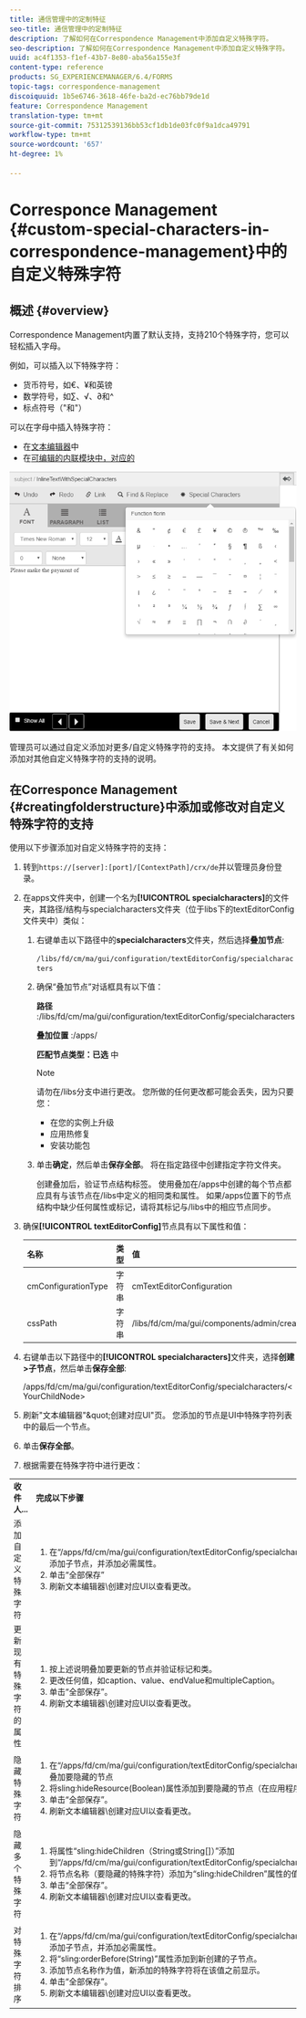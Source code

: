 ```yaml
---
title: 通信管理中的定制特征
seo-title: 通信管理中的定制特征
description: 了解如何在Correspondence Management中添加自定义特殊字符。
seo-description: 了解如何在Correspondence Management中添加自定义特殊字符。
uuid: ac4f1353-f1ef-43b7-8e80-aba56a155e3f
content-type: reference
products: SG_EXPERIENCEMANAGER/6.4/FORMS
topic-tags: correspondence-management
discoiquuid: 1b5e6746-3618-46fe-ba2d-ec76bb79de1d
feature: Correspondence Management
translation-type: tm+mt
source-git-commit: 75312539136bb53cf1db1de03fc0f9a1dca49791
workflow-type: tm+mt
source-wordcount: '657'
ht-degree: 1%

---
```



# Corresponce Management {#custom-special-characters-in-correspondence-management}中的自定义特殊字符

## 概述 {#overview}

Correspondence Management内置了默认支持，支持210个特殊字符，您可以轻松插入字母。

例如，可以插入以下特殊字符：

* 货币符号，如€、¥和英镑
* 数学符号，如∑、√、∂和^
* 标点符号（&quot;和&quot;）

可以在字母中插入特殊字符：

* 在[文本编辑器](/help/forms/using/document-fragments.md#createtext)中
* 在[可编辑的内联模块中，对应的](/help/forms/using/create-correspondence.md#managecontent)

![specifalersinlinemodule](assets/specialcharactersinlinemodule.png)

管理员可以通过自定义添加对更多/自定义特殊字符的支持。 本文提供了有关如何添加对其他自定义特殊字符的支持的说明。

## 在Corresponce Management {#creatingfolderstructure}中添加或修改对自定义特殊字符的支持

使用以下步骤添加对自定义特殊字符的支持：

1. 转到`https://[server]:[port]/[ContextPath]/crx/de`并以管理员身份登录。
1. 在apps文件夹中，创建一个名为&#x200B;**[!UICONTROL specialcharacters]**&#x200B;的文件夹，其路径/结构与specialcharacters文件夹（位于libs下的textEditorConfig文件夹中）类似：

   1. 右键单击以下路径中的&#x200B;**specialcharacters**&#x200B;文件夹，然后选择&#x200B;**叠加节点**:

      `/libs/fd/cm/ma/gui/configuration/textEditorConfig/specialcharacters`

   1. 确保“叠加节点”对话框具有以下值：

      **路径** :/libs/fd/cm/ma/gui/configuration/textEditorConfig/specialcharacters

      **叠加位置** :/apps/

      **匹配节点类型：已选** 中

      >[!NOTE]
      >
      >请勿在/libs分支中进行更改。 您所做的任何更改都可能会丢失，因为只要您：
      >
      >* 在您的实例上升级
      >* 应用热修复
      >* 安装功能包


   1. 单击&#x200B;**确定**，然后单击&#x200B;**保存全部**。 将在指定路径中创建指定字符文件夹。

      创建叠加后，验证节点结构标签。 使用叠加在/apps中创建的每个节点都应具有与该节点在/libs中定义的相同类和属性。 如果/apps位置下的节点结构中缺少任何属性或标记，请将其标记与/libs中的相应节点同步。

1. 确保&#x200B;**[!UICONTROL textEditorConfig]**&#x200B;节点具有以下属性和值：

   | 名称 | 类型 | 值 |
   |---|---|---|
   | cmConfigurationType | 字符串 | cmTextEditorConfiguration |
   | cssPath | 字符串 | /libs/fd/cm/ma/gui/components/admin/createasset/textcontrol/clientlibs/textcontrol |

1. 右键单击以下路径中的&#x200B;**[!UICONTROL specialcharacters]**&#x200B;文件夹，选择&#x200B;**创建>子节点**，然后单击&#x200B;**保存全部**:

   /apps/fd/cm/ma/gui/configuration/textEditorConfig/specialcharacters/&lt;YourChildNode>

1. 刷新&quot;文本编辑器&quot;\&quot;创建对应UI&quot;页。 您添加的节点是UI中特殊字符列表中的最后一个节点。
1. 单击&#x200B;**保存全部**。
1. 根据需要在特殊字符中进行更改：

<table> 
 <tbody> 
  <tr> 
   <td><strong>收件人...</strong></td> 
   <td><strong>完成以下步骤</strong></td> 
  </tr> 
  <tr> 
   <td>添加自定义特殊字符</td> 
   <td> 
    <ol> 
     <li>在“/apps/fd/cm/ma/gui/configuration/textEditorConfig/specialcharacters”下添加子节点，并添加必需属性。</li> 
     <li>单击“全部保存”</li> 
     <li>刷新文本编辑器\创建对应UI以查看更改。</li> 
    </ol> </td> 
  </tr> 
  <tr> 
   <td>更新现有特殊字符的属性</td> 
   <td> 
    <ol> 
     <li>按上述说明叠加要更新的节点并验证标记和类。</li> 
     <li>更改任何值，如caption、value、endValue和multipleCaption。 </li> 
     <li>单击“全部保存”。 </li> 
     <li>刷新文本编辑器\创建对应UI以查看更改。</li> 
    </ol> </td> 
  </tr> 
  <tr> 
   <td>隐藏特殊字符</td> 
   <td> 
    <ol> 
     <li>在“/apps/fd/cm/ma/gui/configuration/textEditorConfig/specialcharacters”下叠加要隐藏的节点</li> 
     <li>将sling:hideResource(Boolean)属性添加到要隐藏的节点（在应用程序下）。 </li> 
     <li>单击“全部保存”。 </li> 
     <li>刷新文本编辑器\创建对应UI以查看更改。<br /> </li> 
    </ol> </td> 
  </tr> 
  <tr> 
   <td>隐藏多个特殊字符</td> 
   <td> 
    <ol> 
     <li>将属性“sling:hideChildren（String或String[]）”添加到“/apps/fd/cm/ma/gui/configuration/textEditorConfig/specialcharacters”。 </li> 
     <li>将节点名称（要隐藏的特殊字符）添加为“sling:hideChildren”属性的值。 </li> 
     <li>单击“全部保存”。 </li> 
     <li>刷新文本编辑器\创建对应UI以查看更改。<br /> </li> 
    </ol> </td> 
  </tr> 
  <tr> 
   <td>对特殊字符排序</td> 
   <td> 
    <ol> 
     <li>在“/apps/fd/cm/ma/gui/configuration/textEditorConfig/specialcharacters”下添加子节点，并添加必需属性。 </li> 
     <li>将“sling:orderBefore(String)”属性添加到新创建的子节点。 </li> 
     <li>添加节点名称作为值，新添加的特殊字符将在该值之前显示。 </li> 
     <li>单击“全部保存”。 </li> 
     <li>刷新文本编辑器\创建对应UI以查看更改。<br /> </li> 
    </ol> </td> 
  </tr> 
 </tbody> 
</table>

